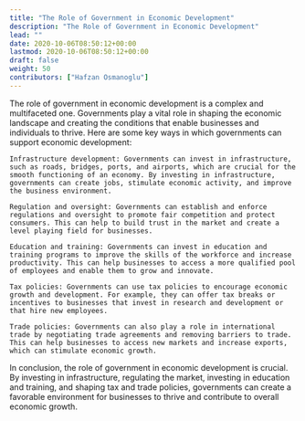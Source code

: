 ```yaml
---
title: "The Role of Government in Economic Development"
description: "The Role of Government in Economic Development"
lead: ""
date: 2020-10-06T08:50:12+00:00
lastmod: 2020-10-06T08:50:12+00:00
draft: false
weight: 50
contributors: ["Hafzan Osmanoglu"]
---
```


The role of government in economic development is a complex and multifaceted one. Governments play a vital role in shaping the economic landscape and creating the conditions that enable businesses and individuals to thrive. Here are some key ways in which governments can support economic development:

    Infrastructure development: Governments can invest in infrastructure, such as roads, bridges, ports, and airports, which are crucial for the smooth functioning of an economy. By investing in infrastructure, governments can create jobs, stimulate economic activity, and improve the business environment.

    Regulation and oversight: Governments can establish and enforce regulations and oversight to promote fair competition and protect consumers. This can help to build trust in the market and create a level playing field for businesses.

    Education and training: Governments can invest in education and training programs to improve the skills of the workforce and increase productivity. This can help businesses to access a more qualified pool of employees and enable them to grow and innovate.

    Tax policies: Governments can use tax policies to encourage economic growth and development. For example, they can offer tax breaks or incentives to businesses that invest in research and development or that hire new employees.

    Trade policies: Governments can also play a role in international trade by negotiating trade agreements and removing barriers to trade. This can help businesses to access new markets and increase exports, which can stimulate economic growth.

In conclusion, the role of government in economic development is crucial. By investing in infrastructure, regulating the market, investing in education and training, and shaping tax and trade policies, governments can create a favorable environment for businesses to thrive and contribute to overall economic growth.
